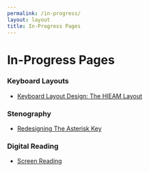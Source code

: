 ```yaml
---
permalink: /in-progress/
layout: layout
title: In-Progress Pages
---
```


<h1 class="center"> In-Progress Pages </h1>

### Keyboard Layouts

- [Keyboard Layout Design: The HIEAM Layout](https://steventammen.com/keyboard-layouts/hieam/)

### Stenography

- [Redesigning The Asterisk Key](https://steventammen.com/stenography/redesigning-the-asterisk-key/)

### Digital Reading

- [Screen Reading](https://steventammen.com/computers/display/reading/)
